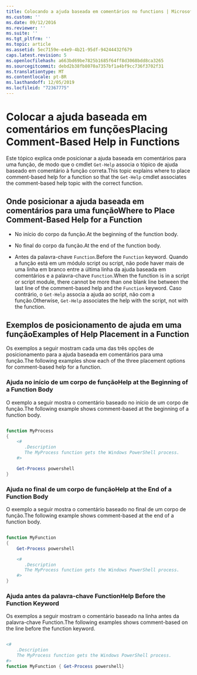 ```yaml
---
title: Colocando a ajuda baseada em comentários no functions | Microsoft Docs
ms.custom: ''
ms.date: 09/12/2016
ms.reviewer: ''
ms.suite: ''
ms.tgt_pltfrm: ''
ms.topic: article
ms.assetid: 5ec7159e-e4e9-4b21-95df-94244432f679
caps.latest.revision: 5
ms.openlocfilehash: a663bd69be7825b1685f64ff8d3068bdd8ca3265
ms.sourcegitcommit: debd2b38fb8070a7357bf1a4bf9cc736f3702f31
ms.translationtype: MT
ms.contentlocale: pt-BR
ms.lasthandoff: 12/05/2019
ms.locfileid: "72367775"
---
```

# <a name="placing-comment-based-help-in-functions"></a><span data-ttu-id="f95bc-102">Colocar a ajuda baseada em comentários em funções</span><span class="sxs-lookup"><span data-stu-id="f95bc-102">Placing Comment-Based Help in Functions</span></span>

<span data-ttu-id="f95bc-103">Este tópico explica onde posicionar a ajuda baseada em comentários para uma função, de modo que o cmdlet `Get-Help` associa o tópico de ajuda baseado em comentário à função correta.</span><span class="sxs-lookup"><span data-stu-id="f95bc-103">This topic explains where to place comment-based help for a function so that the `Get-Help` cmdlet associates the comment-based help topic with the correct function.</span></span>

## <a name="where-to-place-comment-based-help-for-a-function"></a><span data-ttu-id="f95bc-104">Onde posicionar a ajuda baseada em comentários para uma função</span><span class="sxs-lookup"><span data-stu-id="f95bc-104">Where to Place Comment-Based Help for a Function</span></span>

- <span data-ttu-id="f95bc-105">No início do corpo da função.</span><span class="sxs-lookup"><span data-stu-id="f95bc-105">At the beginning of the function body.</span></span>

- <span data-ttu-id="f95bc-106">No final do corpo da função.</span><span class="sxs-lookup"><span data-stu-id="f95bc-106">At the end of the function body.</span></span>

- <span data-ttu-id="f95bc-107">Antes da palavra-chave `Function`.</span><span class="sxs-lookup"><span data-stu-id="f95bc-107">Before the `Function` keyword.</span></span> <span data-ttu-id="f95bc-108">Quando a função está em um módulo script ou script, não pode haver mais de uma linha em branco entre a última linha da ajuda baseada em comentários e a palavra-chave `Function`.</span><span class="sxs-lookup"><span data-stu-id="f95bc-108">When the function is in a script or script module, there cannot be more than one blank line between the last line of the comment-based help and the `Function` keyword.</span></span> <span data-ttu-id="f95bc-109">Caso contrário, o `Get-Help` associa a ajuda ao script, não com a função.</span><span class="sxs-lookup"><span data-stu-id="f95bc-109">Otherwise, `Get-Help` associates the help with the script, not with the function.</span></span>

## <a name="examples-of-help-placement-in-a-function"></a><span data-ttu-id="f95bc-110">Exemplos de posicionamento de ajuda em uma função</span><span class="sxs-lookup"><span data-stu-id="f95bc-110">Examples of Help Placement in a Function</span></span>

 <span data-ttu-id="f95bc-111">Os exemplos a seguir mostram cada uma das três opções de posicionamento para a ajuda baseada em comentários para uma função.</span><span class="sxs-lookup"><span data-stu-id="f95bc-111">The following examples show each of the three placement options for comment-based help for a function.</span></span>

### <a name="help-at-the-beginning-of-a-function-body"></a><span data-ttu-id="f95bc-112">Ajuda no início de um corpo de função</span><span class="sxs-lookup"><span data-stu-id="f95bc-112">Help at the Beginning of a Function Body</span></span>

 <span data-ttu-id="f95bc-113">O exemplo a seguir mostra o comentário baseado no início de um corpo de função.</span><span class="sxs-lookup"><span data-stu-id="f95bc-113">The following example shows comment-based at the beginning of a function body.</span></span>

```powershell

function MyProcess
{
    <#
       .Description
       The MyProcess function gets the Windows PowerShell process.
    #>

    Get-Process powershell
}

```

### <a name="help-at-the-end-of-a-function-body"></a><span data-ttu-id="f95bc-114">Ajuda no final de um corpo de função</span><span class="sxs-lookup"><span data-stu-id="f95bc-114">Help at the End of a Function Body</span></span>

 <span data-ttu-id="f95bc-115">O exemplo a seguir mostra o comentário baseado no final de um corpo de função.</span><span class="sxs-lookup"><span data-stu-id="f95bc-115">The following example shows comment-based at the end of a function body.</span></span>

```powershell

function MyFunction
{
    Get-Process powershell

    <#
       .Description
       The MyProcess function gets the Windows PowerShell process.
    #>
}

```

### <a name="help-before-the-function-keyword"></a><span data-ttu-id="f95bc-116">Ajuda antes da palavra-chave Function</span><span class="sxs-lookup"><span data-stu-id="f95bc-116">Help Before the Function Keyword</span></span>

 <span data-ttu-id="f95bc-117">Os exemplos a seguir mostram o comentário baseado na linha antes da palavra-chave Function.</span><span class="sxs-lookup"><span data-stu-id="f95bc-117">The following examples shows comment-based on the line before the function keyword.</span></span>

```powershell

<#
    .Description
    The MyProcess function gets the Windows PowerShell process.
#>
function MyFunction { Get-Process powershell}

```